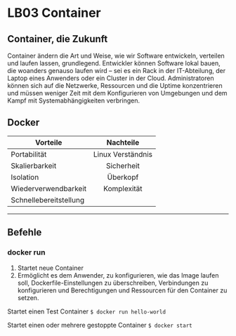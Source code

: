 # LB03 Container
## Container, die Zukunft
Container ändern die Art und Weise, wie wir Software entwickeln, verteilen und laufen lassen, grundlegend.
Entwickler können Software lokal bauen, die woanders genauso laufen wird – sei es ein Rack in der IT-Abteilung,
der Laptop eines Anwenders oder ein Cluster in der Cloud.
Administratoren können sich auf die Netzwerke, Ressourcen und die Uptime konzentrieren und müssen weniger Zeit mit dem Konfigurieren
von Umgebungen und dem Kampf mit Systemabhängigkeiten verbringen.

## Docker ##
|**Vorteile**   |**Nachteile**       |
|---------------|:------------------:|
|Portabilität   |Linux Verständnis   |
|Skalierbarkeit | Sicherheit
|Isolation      | Überkopf
|Wiederverwendbarkeit| Komplexität
|Schnellebereitstellung | 
***
## Befehle ##

### docker run ###
1. Startet neue Container
2. Ermöglicht es dem Anwender, zu konfigurieren, wie das Image laufen soll, Dockerfile-Einstellungen zu überschreiben, Verbindungen zu konfigurieren und Berechtigungen und Ressourcen für den Container zu setzen.

Startet einen Test Container 
`$ docker run hello-world`

Startet einen oder mehrere gestoppte Container
`$ docker start`




